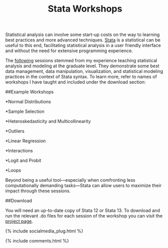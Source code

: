 ﻿---
layout: post
title: Stata Workshops
comments: true 

redirect_from: "/2015/02/23/stata-workshops/"

permalink: stata-workshops
---

Statistical analysis can involve some start-up costs on the way to learning best practices and more advanced techniques. [Stata](http://www.stata.com/) is a statistical can be useful to this end, facilitating statistical analysis in a user friendly interface and without the need for extensive programming experience.

The [following](https://github.com/moralesn/stata_workshopsblob/master/README.md) sessions stemmed from my experience teaching statistical analysis and modeling at the graduate level. They demonstrate some best data management, data manipulation, visualization, and statistical modeling practices in the context of Stata syntax. To learn more, refer to names of workshops I have taught and included under the download section:

##Example Workshops 

*Normal Distributions

*Sample Selection

*Heteroskedasticity and Multicollinearity 

*Outliers

*Linear Regression

*Interactions

*Logit and Probit

*Loops

Beyond being a useful tool—especially when comfronting less computationally demanding tasks—Stata can allow users to maximize their impact through these sessions. 

##Download

You will need an up-to-date copy of Stata 12 or Stata 13. To download and run the relevant .do files for each session of the workshop you can visit the [project page](https://github.com/moralesn/stata_workshops).

{% include socialmedia_plug.html %}

{% include comments.html %}